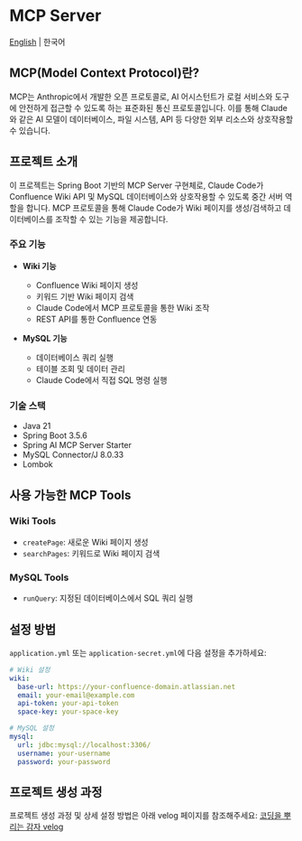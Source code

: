 # MCP Server

[English](./README.en.md) | 한국어

## MCP(Model Context Protocol)란?

MCP는 Anthropic에서 개발한 오픈 프로토콜로, AI 어시스턴트가 로컬 서비스와 도구에 안전하게 접근할 수 있도록 하는 표준화된 통신 프로토콜입니다. 이를 통해 Claude와 같은 AI 모델이 데이터베이스, 파일 시스템, API 등 다양한 외부 리소스와 상호작용할 수 있습니다.

## 프로젝트 소개

이 프로젝트는 Spring Boot 기반의 MCP Server 구현체로, Claude Code가 Confluence Wiki API 및 MySQL 데이터베이스와 상호작용할 수 있도록 중간 서버 역할을 합니다. MCP 프로토콜을 통해 Claude Code가 Wiki 페이지를 생성/검색하고 데이터베이스를 조작할 수 있는 기능을 제공합니다.

### 주요 기능
- **Wiki 기능**
  - Confluence Wiki 페이지 생성
  - 키워드 기반 Wiki 페이지 검색
  - Claude Code에서 MCP 프로토콜을 통한 Wiki 조작
  - REST API를 통한 Confluence 연동

- **MySQL 기능**
  - 데이터베이스 쿼리 실행
  - 테이블 조회 및 데이터 관리
  - Claude Code에서 직접 SQL 명령 실행

### 기술 스택
- Java 21
- Spring Boot 3.5.6
- Spring AI MCP Server Starter
- MySQL Connector/J 8.0.33
- Lombok

## 사용 가능한 MCP Tools

### Wiki Tools
- `createPage`: 새로운 Wiki 페이지 생성
- `searchPages`: 키워드로 Wiki 페이지 검색

### MySQL Tools
- `runQuery`: 지정된 데이터베이스에서 SQL 쿼리 실행

## 설정 방법

`application.yml` 또는 `application-secret.yml`에 다음 설정을 추가하세요:

```yaml
# Wiki 설정
wiki:
  base-url: https://your-confluence-domain.atlassian.net
  email: your-email@example.com
  api-token: your-api-token
  space-key: your-space-key

# MySQL 설정
mysql:
  url: jdbc:mysql://localhost:3306/
  username: your-username
  password: your-password
```

## 프로젝트 생성 과정

프로젝트 생성 과정 및 상세 설정 방법은 아래 velog 페이지를 참조해주세요:
[코딩을 뿌리는 감자 velog](https://velog.io/@20hyukim/MCP-Claude-Code%EC%97%90%EC%84%9C-Intellij%EC%99%80-Wiki-MCP-%EC%84%9C%EB%B2%84-%EC%97%B0%EB%8F%99%ED%95%98%EA%B8%B0)
